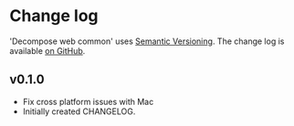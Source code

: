 Change log
==========

'Decompose web common' uses [Semantic Versioning][1].
The change log is available [on GitHub][2].

[1]: http://semver.org/spec/v2.0.0.html
[2]: https://github.com/dmp1ce/decompose-web-common/releases

## v0.1.0

* Fix cross platform issues with Mac
* Initially created CHANGELOG.
